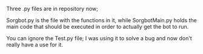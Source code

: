 Three .py files are in repository now;

Sorgbot.py is the file with the functions in it, while SorgbotMain.py holds the main code that should be executed in order to actually get the bot to run.

You can ignore the Test.py file; I was using it to solve a bug and now don't really have a use for it.
